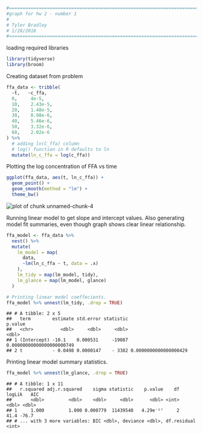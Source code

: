 

```r
#======================================================================
#graph for hw 2 - number 1
#
# Tyler Bradley
# 1/28/2018
#======================================================================
```

loading required libraries


```r
library(tidyverse)
library(broom)
```

Creating dataset from problem


```r
ffa_data <- tribble(
  ~t,   ~c_ffa,
  0,     4e-5,
  10,    2.43e-5,
  20,    1.48e-5,
  30,    8.98e-6,
  40,    5.46e-6,
  50,    3.32e-6,
  60,    2.02e-6
) %>% 
  # adding ln(C_ffa) column
  # log() function in R defaults to ln
  mutate(ln_c_ffa = log(c_ffa))
```

Plotting the log concentration of FFA vs time


```r
ggplot(ffa_data, aes(t, ln_c_ffa)) +
  geom_point() +
  geom_smooth(method = "lm") +
  theme_bw()
```

![plot of chunk unnamed-chunk-4](figure/unnamed-chunk-4-1.png)

Running linear model to get slope and intercept values.
Also generating model fit summaries, even though graph shows clear
linear relationship.


```r
ffa_model <- ffa_data %>% 
  nest() %>% 
  mutate(
    lm_model = map(
      data,
      ~lm(ln_c_ffa ~ t, data = .x)
    ),
    lm_tidy = map(lm_model, tidy),
    lm_glance = map(lm_model, glance)
  )

# Printing linear model coeffecients.
ffa_model %>% unnest(lm_tidy, .drop = TRUE)
```

```
## # A tibble: 2 x 5
##   term        estimate std.error statistic                   p.value
##   <chr>          <dbl>     <dbl>     <dbl>                     <dbl>
## 1 (Intercept) -10.1    0.000531     -19087 0.00000000000000000000749
## 2 t           - 0.0498 0.0000147    - 3382 0.0000000000000000429
```

Printing linear model summary statistics.


```r
ffa_model %>% unnest(lm_glance, .drop = TRUE)
```

```
## # A tibble: 1 x 11
##   r.squared adj.r.squared    sigma statistic    p.value    df logLik   AIC
##       <dbl>         <dbl>    <dbl>     <dbl>      <dbl> <int>  <dbl> <dbl>
## 1     1.000         1.000 0.000779  11439540   4.29e⁻¹⁷     2   41.4 -76.7
## # ... with 3 more variables: BIC <dbl>, deviance <dbl>, df.residual <int>
```

